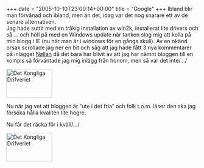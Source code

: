 +++
date = "2005-10-10T23:00:14+00:00"
title = "Google"
+++
Ibland blir man förvånad och ibland, men än det, idag var det nog snarare ett av de senare alternativen.  
Jag hade suttit med en tråkig installation av win2k, installerat lite drivers och så &#8230; och höll på med en Windows update när tanken slog mig att kolla på min blogg i IE (nu när man är i windows för en gångs skull). Av en okänd orsak scrollade jag ner en bit och såg att jag hade fått 3 nya kommentarer på inlägget [Nøllan][1] då det bara har blivit av att jag har nämnt bloggen till en kompis så förväntade jag mig inlägg från honom, men så var det inte/&#8230;/

<img src="http://junkpile.mine.nu/~s/blogg/media/AniPiska_mod_small.gif" width="120" height="75" alt="Det Kongliga Drifveriet" />

Nu när jag vet att bloggen är &#8220;ute i det fria&#8221; och folk t.o.m. läser den ska jag försöka hålla kvalitén lite högre.

Nu får det räcka för i kväll/&#8230;/

<img src="http://junkpile.mine.nu/~s/blogg/media/AniPiska_mod_small.gif" width="120" height="75" alt="Det Kongliga Drifveriet" />

<small></small>

 [1]: http://www.junkpile.se/~s/wp/2005/09/n%c3%b8llan/
